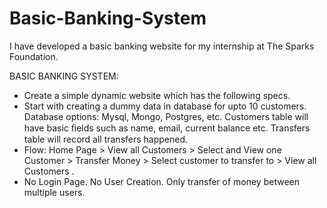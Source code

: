 # Basic-Banking-System
I have developed a basic banking website for my internship at The Sparks Foundation.

BASIC BANKING SYSTEM:
* Create a simple dynamic website which has the following specs.
* Start with creating a dummy data in database for upto 10  customers. Database options: Mysql, Mongo, Postgres, etc.  Customers table will have basic ﬁelds such as name, email,  current balance etc. Transfers table will record all transfers  happened.
* Flow: Home Page >  View all Customers >  Select and View one  Customer > Transfer Money > Select customer to transfer to >  View all Customers .
* No Login Page. No User Creation. Only transfer of money  between multiple users.


